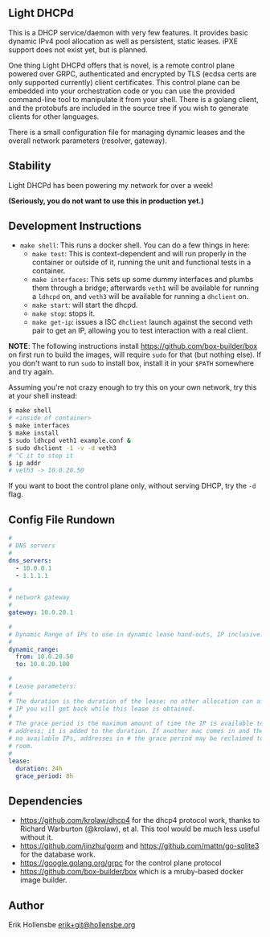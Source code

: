 ## Light DHCPd

This is a DHCP service/daemon with very few features. It provides basic dynamic
IPv4 pool allocation as well as persistent, static leases. iPXE support does
not exist yet, but is planned.

One thing Light DHCPd offers that is novel, is a remote control plane powered
over GRPC, authenticated and encrypted by TLS (ecdsa certs are only supported
currently) client certificates. This control plane can be embedded into your
orchestration code or you can use the provided command-line tool to manipulate
it from your shell. There is a golang client, and the protobufs are included
in the source tree if you wish to generate clients for other languages.

There is a small configuration file for managing dynamic leases and the overall
network parameters (resolver, gateway).

## Stability

Light DHCPd has been powering my network for over a week!

**(Seriously, you do not want to use this in production yet.)**

## Development Instructions

- `make shell`: This runs a docker shell. You can do a few things in here:
  - `make test`: This is context-dependent and will run properly in the container
    or outside of it, running the unit and functional tests in a container.
  - `make interfaces`: This sets up some dummy interfaces and plumbs them through
    a bridge; afterwards `veth1` will be available for running a `ldhcpd` on, and
    `veth3` will be available for running a `dhclient` on.
  - `make start`: will start the dhcpd.
  - `make stop`: stops it.
  - `make get-ip`: issues a ISC `dhclient` launch against the second veth pair
    to get an IP, allowing you to test interaction with a real client.

**NOTE**: The following instructions install https://github.com/box-builder/box
on first run to build the images, will require `sudo` for that (but nothing
else). If you don't want to run `sudo` to install box, install it in your
`$PATH` somewhere and try again.

Assuming you're not crazy enough to try this on your own network, try this at
your shell instead:

```bash
$ make shell
# <inside of container>
$ make interfaces
$ make install
$ sudo ldhcpd veth1 example.conf &
$ sudo dhclient -1 -v -d veth3
# ^C it to stop it
$ ip addr
# veth3 -> 10.0.20.50
```

If you want to boot the control plane only, without serving DHCP, try the `-d`
flag.

## Config File Rundown

```yaml
#
# DNS servers
#
dns_servers:
  - 10.0.0.1
  - 1.1.1.1

#
# network gateway
#
gateway: 10.0.20.1

#
# Dynamic Range of IPs to use in dynamic lease hand-outs, IP inclusive.
#
dynamic_range:
  from: 10.0.20.50
  to: 10.0.20.100

#
# Lease parameters:
#
# The duration is the duration of the lease; no other allocation can affect the
# IP you will get back while this lease is obtained.
#
# The grace period is the maximum amount of time the IP is available to the mac
# address; it is added to the duration. If another mac comes in and there are
# no available IPs, addresses in # the grace period may be reclaimed to make
# room.
#
lease:
  duration: 24h
  grace_period: 8h
```

## Dependencies

- https://github.com/krolaw/dhcp4 for the dhcp4 protocol work, thanks to
  Richard Warburton (@krolaw), et al. This tool would be much less useful
  without it.
- https://github.com/jinzhu/gorm and https://github.com/mattn/go-sqlite3 for the database work.
- https://google.golang.org/grpc for the control plane protocol
- https://github.com/box-builder/box which is a mruby-based docker image builder.

## Author

Erik Hollensbe <erik+git@hollensbe.org>
